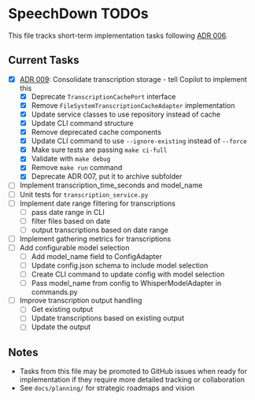 # SpeechDown TODOs

This file tracks short-term implementation tasks following [ADR 006](docs/adrs/006_task_tracking_approach.md).

## Current Tasks

- [x] [ADR 009](docs/adrs/009_consolidating_transcription_storage.md): Consolidate transcription storage - tell Copilot to implement this
  - [x] Deprecate `TranscriptionCachePort` interface
  - [x] Remove `FileSystemTranscriptionCacheAdapter` implementation
  - [x] Update service classes to use repository instead of cache
  - [x] Update CLI command structure
  - [x] Remove deprecated cache components
  - [x] Update CLI command to use `--ignore-existing` instead of `--force`
  - [x] Make sure tests are passing `make ci-full`
  - [x] Validate with `make debug`
  - [x] Remove `make run` command
  - [x] Deprecate ADR 007, put it to archive subfolder
- [ ] Implement transcription_time_seconds and model_name
- [ ] Unit tests for `transcription_service.py`
- [ ] Implement date range filtering for transcriptions
  - [ ] pass date range in CLI
  - [ ] filter files based on date
  - [ ] output transcriptions based on date range
- [ ] Implement gathering metrics for transcriptions
- [ ] Add configurable model selection
  - [ ] Add model_name field to ConfigAdapter
  - [ ] Update config.json schema to include model selection
  - [ ] Create CLI command to update config with model selection
  - [ ] Pass model_name from config to WhisperModelAdapter in commands.py
- [ ] Improve transcription output handling
  - [ ] Get existing output
  - [ ] Update transcriptions based on existing output
  - [ ] Update the output

## Notes

- Tasks from this file may be promoted to GitHub issues when ready for implementation if they require more detailed tracking or collaboration
- See `docs/planning/` for strategic roadmaps and vision
